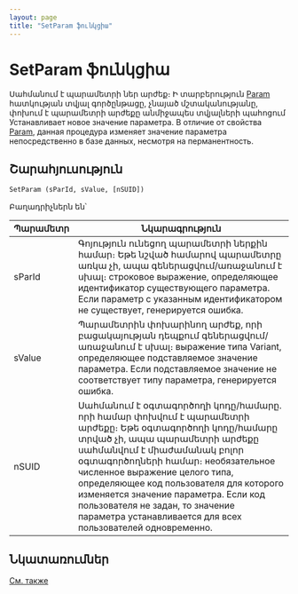```yaml
---
layout: page
title: "SetParam ֆունկցիա"
---
```


# SetParam ֆունկցիա


Սահմանում է պարամետրի ներ արժեք։ Ի տարբերություն  [Param](Param.md) հատկության տվյալ գործընթացը, չնայած մշտականությանը, փոխում է պարամետրի արժեքը անմիջապես տվյալների պահոցում
Устанавливает новое значение параметра. В отличие от свойства [Param](Param.html), данная процедура изменяет значение параметра непосредственно в базе данных, несмотря на перманентность. 

## Շարահյուսություն

```vb
SetParam (sParId, sValue, [nSUID])
```

Բաղադրիչներն են՝

| Պարամետր | Նկարագրություն |
|--|--|
| sParId | Գոյություն ունեցող պարամետրի ներքին համար։ Եթե նշված համարով պարամետրը առկա չի, ապա գեներացվում/առաջանում է սխալ։ строковое выражение, определяющее идентификатор существующего параметра. Если параметр с указанным идентификатором не существует, генерируется ошибка. |
| sValue | Պարամետրին փոխարինող արժեք, որի բացակայության դեպքում գեներացվում/առաջանում է սխալ։ выражение типа Variant, определяющее подставляемое значение параметра. Если подставляемое значение не соответствует типу параметра, генерируется ошибка. |
| nSUID | Սահմանում է օգտագործողի կոդը/համարը. որի համար փոխվում է պարամետրի արժեքը։ Եթե օգտագործողի կոդը/համարը տրված չի, ապա պարամետրի արժեքը սահմանվում է միաժամանակ բոլոր օգտագործողների համար։ необязательное численное выражение целого типа, определяющее код пользователя для которого изменяется значение параметра. Если код пользователя не задан, то значение параметра устанавливается для всех пользователей одновременно. |


## Նկատառումներ

[См. также](GetParam.md)
